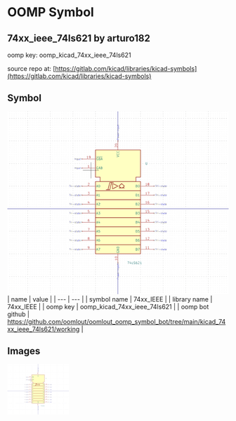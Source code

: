 # OOMP Symbol  
## 74xx_ieee_74ls621  by arturo182  
  
oomp key: oomp_kicad_74xx_ieee_74ls621  
  
source repo at: [https://gitlab.com/kicad/libraries/kicad-symbols](https://gitlab.com/kicad/libraries/kicad-symbols)  
## Symbol  
  
[![working.png](working_600.png)](working.png)  
| name | value | 
| --- | --- | 
| symbol name | 74xx_IEEE | 
| library name | 74xx_IEEE | 
| oomp key | oomp_kicad_74xx_ieee_74ls621 | 
| oomp bot github | https://github.com/oomlout/oomlout_oomp_symbol_bot/tree/main/kicad_74xx_ieee_74ls621/working | 
## Images  
  
[![working.png](working_140.png)](working.png)  
